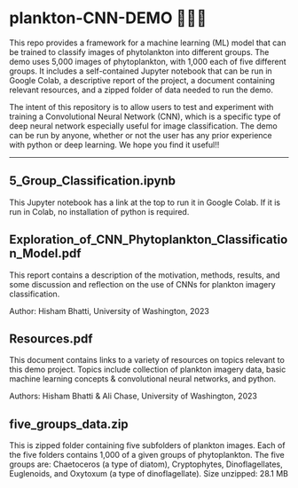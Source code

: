 # plankton-CNN-DEMO :ocean::microscope::microbe:
This repo provides a framework for a machine learning (ML) model that can be trained to classify images of phytolankton into different groups. The demo uses 5,000 images of phytoplankton, with 1,000 each of five different groups. It includes a self-contained Jupyter notebook that can be run in Google Colab, a descriptive report of the project, a document containing relevant resources, and a zipped folder of data needed to run the demo.

The intent of this repository is to allow users to test and experiment with training a Convolutional Neural Network (CNN), which is a specific type of deep neural network especially useful for image classification. The demo can be run by anyone, whether or not the user has any prior experience with python or deep learning. We hope you find it useful!! 

----

## 5_Group_Classification.ipynb
This Jupyter notebook has a link at the top to run it in Google Colab. If it is run in Colab, no installation of python is required.

## Exploration_of_CNN_Phytoplankton_Classification_Model.pdf
This report contains a description of the motivation, methods, results, and some discussion and reflection on the use of CNNs for plankton imagery classification.

Author: Hisham Bhatti, University of Washington, 2023

## Resources.pdf
This document contains links to a variety of resources on topics relevant to this demo project. Topics include collection of plankton imagery data, basic machine learning concepts & convolutional neural networks, and python. 

Authors: Hisham Bhatti & Ali Chase, University of Washington, 2023

## five_groups_data.zip
This is zipped folder containing five subfolders of plankton images. Each of the five folders contains 1,000 of a given groups of phytoplankton. The five groups are: Chaetoceros (a type of diatom), Cryptophytes, Dinoflagellates, Euglenoids, and Oxytoxum (a type of dinoflagellate).
Size unzipped: 28.1 MB

